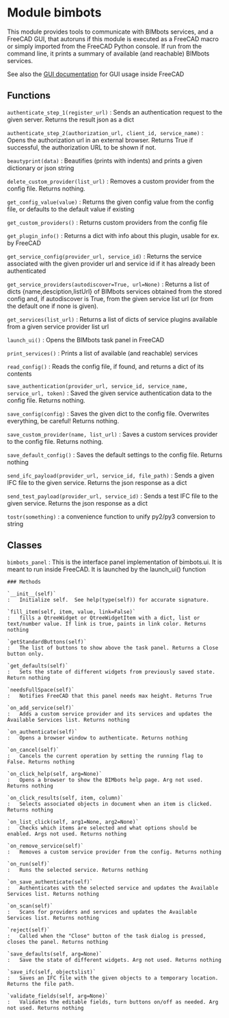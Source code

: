 Module bimbots
==============
This module provides tools to communicate with BIMbots services, and
a FreeCAD GUI, that autoruns if this module is executed as a FreeCAD macro or
simply imported from the FreeCAD Python console. If run from the command line,
it prints a summary of available (and reachable) BIMbots services.

See also the [GUI documentation](ui-documentation.md) for GUI usage inside FreeCAD

Functions
---------

`authenticate_step_1(register_url)`
:   Sends an authentication request to the given server. Returns the result json as a dict

`authenticate_step_2(authorization_url, client_id, service_name)`
:   Opens the authorization url in an external browser. Returns True if successful, the authorization URL to be shown if not.

`beautyprint(data)`
:   Beautifies (prints with indents) and prints a given dictionary or json string

`delete_custom_provider(list_url)`
:   Removes a custom provider from the config file. Returns nothing.

`get_config_value(value)`
:   Returns the given config value from the config file, or defaults to the default value if existing

`get_custom_providers()`
:   Returns custom providers from the config file

`get_plugin_info()`
:   Returns a dict with info about this plugin, usable for ex. by FreeCAD

`get_service_config(provider_url, service_id)`
:   Returns the service associated with the given provider url and service id if it has already been authenticated

`get_service_providers(autodiscover=True, url=None)`
:   Returns a list of dicts {name,desciption,listUrl} of BIMbots services obtained from the stored config and,
    if autodiscover is True, from the given service list url (or from the default one if none is given).

`get_services(list_url)`
:   Returns a list of dicts of service plugins available from a given service provider list url

`launch_ui()`
:   Opens the BIMbots task panel in FreeCAD

`print_services()`
:   Prints a list of available (and reachable) services

`read_config()`
:   Reads the config file, if found, and returns a dict of its contents

`save_authentication(provider_url, service_id, service_name, service_url, token)`
:   Saved the given service authentication data to the config file. Returns nothing.

`save_config(config)`
:   Saves the given dict to the config file. Overwrites everything, be careful! Returns nothing.

`save_custom_provider(name, list_url)`
:   Saves a custom services provider to the config file. Returns nothing.

`save_default_config()`
:   Saves the default settings to the config file. Returns nothing

`send_ifc_payload(provider_url, service_id, file_path)`
:   Sends a given IFC file to the given service. Returns the json response as a dict

`send_test_payload(provider_url, service_id)`
:   Sends a test IFC file to the given service. Returns the json response as a dict

`tostr(something)`
:   a convenience function to unify py2/py3 conversion to string

Classes
-------

`bimbots_panel`
:   This is the interface panel implementation of bimbots.ui. It is meant to run inside FreeCAD.
    It is launched by the launch_ui() function

    ### Methods

    `__init__(self)`
    :   Initialize self.  See help(type(self)) for accurate signature.

    `fill_item(self, item, value, link=False)`
    :   fills a QtreeWidget or QtreeWidgetItem with a dict, list or text/number value. If link is true, paints in link color. Returns nothing

    `getStandardButtons(self)`
    :   The list of buttons to show above the task panel. Returns a Close button only.

    `get_defaults(self)`
    :   Sets the state of different widgets from previously saved state. Return nothing

    `needsFullSpace(self)`
    :   Notifies FreeCAD that this panel needs max height. Returns True

    `on_add_service(self)`
    :   Adds a custom service provider and its services and updates the Available Services list. Returns nothing

    `on_authenticate(self)`
    :   Opens a browser window to authenticate. Returns nothing

    `on_cancel(self)`
    :   Cancels the current operation by setting the running flag to False. Returns nothing

    `on_click_help(self, arg=None)`
    :   Opens a browser to show the BIMbots help page. Arg not used. Returns nothing

    `on_click_results(self, item, column)`
    :   Selects associated objects in document when an item is clicked. Returns nothing

    `on_list_click(self, arg1=None, arg2=None)`
    :   Checks which items are selected and what options should be enabled. Args not used. Returns nothing

    `on_remove_service(self)`
    :   Removes a custom service provider from the config. Returns nothing

    `on_run(self)`
    :   Runs the selected service. Returns nothing

    `on_save_authenticate(self)`
    :   Authenticates with the selected service and updates the Available Services list. Returns nothing

    `on_scan(self)`
    :   Scans for providers and services and updates the Available Services list. Returns nothing

    `reject(self)`
    :   Called when the "Close" button of the task dialog is pressed, closes the panel. Returns nothing

    `save_defaults(self, arg=None)`
    :   Save the state of different widgets. Arg not used. Returns nothing

    `save_ifc(self, objectslist)`
    :   Saves an IFC file with the given objects to a temporary location. Returns the file path.

    `validate_fields(self, arg=None)`
    :   Validates the editable fields, turn buttons on/off as needed. Arg not used. Returns nothing
